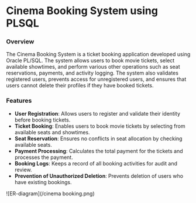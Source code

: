 # Cinema Booking System using PLSQL

### Overview

The Cinema Booking System is a ticket booking application developed using Oracle PL/SQL. The system allows users to book movie tickets, 
select available showtimes, and perform various other operations such as seat reservations, payments, and activity logging. The system also validates
registered users, prevents access for unregistered users, and ensures that users cannot delete their profiles if they have booked tickets.

### Features

- **User Registration**: Allows users to register and validate their identity before booking tickets.
- **Ticket Booking**: Enables users to book movie tickets by selecting from available seats and showtimes.
- **Seat Reservation**: Ensures no conflicts in seat allocation by checking available seats.
- **Payment Processing**: Calculates the total payment for the tickets and processes the payment.
- **Booking Logs**: Keeps a record of all booking activities for audit and review.
- **Prevention of Unauthorized Deletion**: Prevents deletion of users who have existing bookings.


![ER-diagram](/cinema booking.png)
